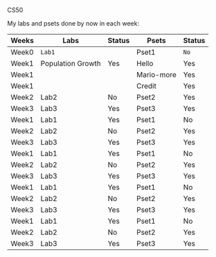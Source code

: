 CS50

My labs and psets done by now in each week:

| Weeks | Labs | Status | Psets | Status |
|-------|------|--------|-------|--------|
| Week0 | `Lab1` |     | Pset1 | `No`     |
| Week1 | Population Growth | Yes     | Hello | Yes    |
| Week1 |  |    | Mario-more | Yes    |
| Week1 |  |     | Credit | Yes     |
| Week2 | Lab2 | No     | Pset2 | Yes    |
| Week3 | Lab3 | Yes    | Pset3 | Yes    |
| Week1 | Lab1 | Yes    | Pset1 | No     |
| Week2 | Lab2 | No     | Pset2 | Yes    |
| Week3 | Lab3 | Yes    | Pset3 | Yes    |
| Week1 | Lab1 | Yes    | Pset1 | No     |
| Week2 | Lab2 | No     | Pset2 | Yes    |
| Week3 | Lab3 | Yes    | Pset3 | Yes    |
| Week1 | Lab1 | Yes    | Pset1 | No     |
| Week2 | Lab2 | No     | Pset2 | Yes    |
| Week3 | Lab3 | Yes    | Pset3 | Yes    |
| Week1 | Lab1 | Yes    | Pset1 | No     |
| Week2 | Lab2 | No     | Pset2 | Yes    |
| Week3 | Lab3 | Yes    | Pset3 | Yes    |
